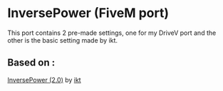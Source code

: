 # InversePower (FiveM port)
This port contains 2 pre-made settings, one for my DriveV port and the other is the basic setting made by ikt.

## Based on : <br /> ##
[InversePower (2.0)](https://www.gta5-mods.com/scripts/inversepower) by [ikt](https://github.com/ikt32)<br />
